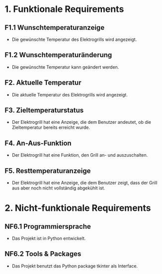# 1. Funktionale Requirements
## F1.1 Wunschtemperaturanzeige
- Die gewünschte Temperatur des Elektrogrills wird angezeigt.
## F1.2 Wunschtemperaturänderung
- Die gewünschte Temperatur kann geändert werden.
## F2. Aktuelle Temperatur
- Die aktuelle Temperatur des Elektrogrills wird angezeigt.
## F3. Zieltemperaturstatus
- Der Elektrogrill hat eine Anzeige, die dem Benutzer andeutet, ob die 
Zieltemperatur bereits erreicht wurde.
## F4. An-Aus-Funktion
- Der Elektrogrill hat eine Funktion, den Grill an- und auszuschalten.
## F5. Resttemperaturanzeige
- Der Elektrogrill hat eine Anzeige, die dem Benutzer zeigt, dass der Grill aus
aber noch nicht vollständig abgekühlt ist.

# 2. Nicht-funktionale Requirements
## NF6.1 Programmiersprache
- Das Projekt ist in Python entwickelt.
## NF6.2 Tools & Packages
- Das Projekt benutzt das Python package tkinter als Interface.